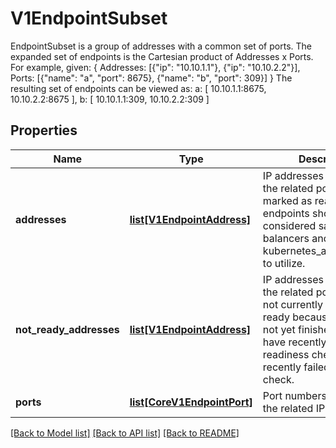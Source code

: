 # V1EndpointSubset

EndpointSubset is a group of addresses with a common set of ports. The expanded set of endpoints is the Cartesian product of Addresses x Ports. For example, given:   {     Addresses: [{\"ip\": \"10.10.1.1\"}, {\"ip\": \"10.10.2.2\"}],     Ports:     [{\"name\": \"a\", \"port\": 8675}, {\"name\": \"b\", \"port\": 309}]   } The resulting set of endpoints can be viewed as:     a: [ 10.10.1.1:8675, 10.10.2.2:8675 ],     b: [ 10.10.1.1:309, 10.10.2.2:309 ]
## Properties
Name | Type | Description | Notes
------------ | ------------- | ------------- | -------------
**addresses** | [**list[V1EndpointAddress]**](V1EndpointAddress.md) | IP addresses which offer the related ports that are marked as ready. These endpoints should be considered safe for load balancers and kubernetes_asyncio.clients to utilize. | [optional] 
**not_ready_addresses** | [**list[V1EndpointAddress]**](V1EndpointAddress.md) | IP addresses which offer the related ports but are not currently marked as ready because they have not yet finished starting, have recently failed a readiness check, or have recently failed a liveness check. | [optional] 
**ports** | [**list[CoreV1EndpointPort]**](CoreV1EndpointPort.md) | Port numbers available on the related IP addresses. | [optional] 

[[Back to Model list]](../README.md#documentation-for-models) [[Back to API list]](../README.md#documentation-for-api-endpoints) [[Back to README]](../README.md)


